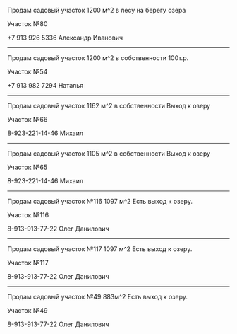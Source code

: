 Продам садовый участок 1200 м^2 в лесу на берегу озера

Участок №80

+7 913 926 5336 Александр Иванович

***

Продам садовый участок 1200 м^2  в собственности 
100т.р.

Участок №54

+7 913 982 7294 Наталья

***

Продам садовый участок 1162 м^2  в собственности
Выход к озеру

Участок №66

8-923-221-14-46 Михаил

***

Продам садовый участок 1105 м^2  в собственности 
Выход к озеру

Участок №65

8-923-221-14-46 Михаил

***

Продам садовый участок №116 1097 м^2
Есть выход к озеру.


Участок №116

8-913-913-77-22 Олег Данилович

***

Продам садовый участок №117 1097 м^2
Есть выход к озеру.


Участок №117

8-913-913-77-22 Олег Данилович

***

Продам садовый участок №49 883м^2
Есть выход к озеру.

Участок №49

8-913-913-77-22 Олег Данилович
